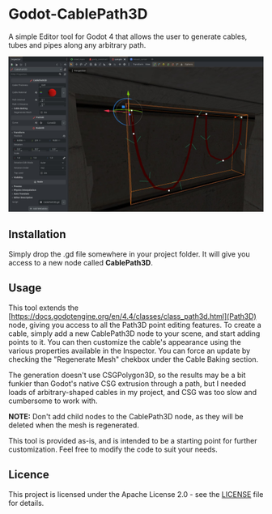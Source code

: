 # Godot-CablePath3D
A simple Editor tool for Godot 4 that allows the user to generate cables, tubes and pipes along any arbitrary path.

![Screenshot of the CablePath3D tool working inside the Godot 4 Editor](/readme_img/editor_sample.jpg)

## Installation

Simply drop the .gd file somewhere in your project folder. It will give you access to a new node called **CablePath3D**.

## Usage

This tool extends the [https://docs.godotengine.org/en/4.4/classes/class_path3d.html](Path3D) node, giving you access to all the Path3D point editing features. To create a cable, simply add a new CablePath3D node to your scene, and start adding points to it. You can then customize the cable's appearance using the various properties available in the Inspector. You can force an update by checking the "Regenerate Mesh" chekbox under the Cable Baking section.

The generation doesn't use CSGPolygon3D, so the results may be a bit funkier than Godot's native CSG extrusion through a path, but I needed loads of arbitrary-shaped cables in my project, and CSG was too slow and cumbersome to work with.

**NOTE:** Don't add child nodes to the CablePath3D node, as they will be deleted when the mesh is regenerated.

This tool is provided as-is, and is intended to be a starting point for further customization. Feel free to modify the code to suit your needs.

## Licence
This project is licensed under the Apache License 2.0 - see the [LICENSE](LICENSE) file for details.
